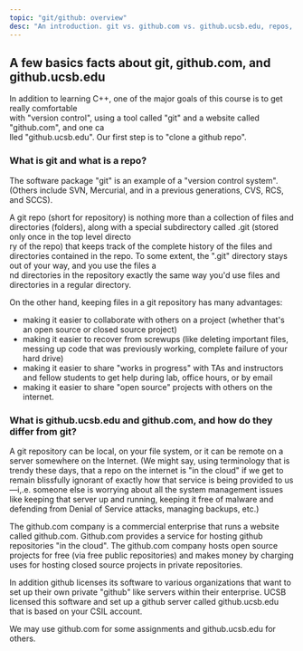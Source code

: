 ```yaml
---
topic: "git/github: overview"
desc: "An introduction. git vs. github.com vs. github.ucsb.edu, repos, etc."
---
```


A few basics facts about git, github.com, and github.ucsb.edu
----------------------------------------------------------------------------

In addition to learning C++, one of the major goals of this course is to get really comfortable\
 with "version control", using a tool called "git" and a website called "github.com", and one ca\
lled "github.ucsb.edu". Our first step is to "clone a github repo".


### What is git and what is a repo?

The software package "git" is an example of a "version control system". (Others include SVN, Mercurial, and in a previous generations, CVS, RCS, and SCCS).

A git repo (short for repository) is nothing more than a collection of files and directories (folders), along with a special subdirectory called .git (stored only once in the top level directo\
ry of the repo) that keeps track of the complete history of the files and directories contained in the repo. To some extent, the ".git" directory stays out of your way, and you use the files a\
nd directories in the repository exactly the same way you'd use files and directories in a regular directory.

On the other hand, keeping files in a git repository has many advantages:

-   making it easier to collaborate with others on a project (whether that's an open source or closed source project)
-   making it easier to recover from screwups (like deleting important files, messing up code that was previously working, complete failure of your hard drive)
-   making it easier to share "works in progress" with TAs and instructors and fellow students to get help during lab, office hours, or by email
-   making it easier to share "open source" projects with others on the internet.

### What is github.ucsb.edu and github.com, and how do they differ from git?

A git repository can be local, on your file system, or it can be
remote on a server somewhere on the Internet. (We might say, using
terminology that is trendy these days, that a repo on the internet is
"in the cloud" if we get to remain blissfully ignorant of exactly how
that service is being provided to us—i,.e. someone else is worrying
about all the system management issues like keeping that server up and
running, keeping it free of malware and defending from Denial of
Service attacks, managing backups, etc.)

The github.com company is a commercial enterprise that runs a website
called github.com. Github.com provides a service for hosting github
repositories "in the cloud". The github.com company hosts open source
projects for free (via free public repositories) and makes money by
charging uses for hosting closed source projects in private
repositories.

In addition github licenses its software to various organizations that
want to set up their own private "github" like servers within their
enterprise. UCSB licensed this software and set up a github server
called github.ucsb.edu that is based on your CSIL account.

We may use github.com for some assignments and github.ucsb.edu for others.
